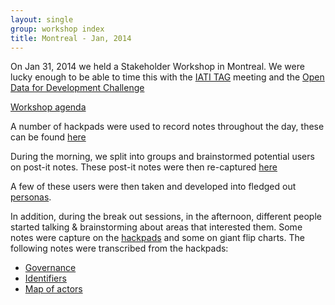 ```yaml
---
layout: single
group: workshop index
title: Montreal - Jan, 2014
---
```

On Jan 31, 2014 we held a Stakeholder Workshop in Montreal. We were lucky enough to
be able to time this with the [IATI TAG](http://www.aidtransparency.net/governance/tag/tag-meeting-january-2014) 
meeting and the [Open Data for Development Challenge](http://www.open-dev-ouvert.ca/)

[Workshop agenda](https://opencontractingdata.hackpad.com/Jan-2014-Stakeholder-Workshop-agenda-and-details-6SdRSSMc9SR)

A number of hackpads were used to record notes throughout the day, these can be found [here](https://opencontractingdata.hackpad.com/ep/group/yRyVQVeVKTf)

During the morning, we split into groups and brainstormed potential users on post-it notes. These post-it notes
were then re-captured [here](https://trello.com/b/djs9IEiK/potential-users-montreal-workshop)

A few of these users were then taken and developed into fledged out [personas](personas.html).

In addition, during the break out sessions, in the afternoon, different people started talking & brainstorming about areas that interested
them. Some notes were capture on the [hackpads](https://opencontractingdata.hackpad.com/ep/group/yRyVQVeVKTf) 
and some on giant flip charts. The following notes were transcribed from the hackpads:

* [Governance](governance.html)
* [Identifiers](identifiers.html)
* [Map of actors](map_of_actors.html)
